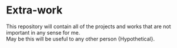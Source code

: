 # Extra-work
This repository will contain all of the projects and works that are not important in any sense for me.</br>
May be this will be useful to any other person {Hypothetical}.
